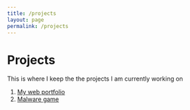 ```yaml
---
title: /projects
layout: page
permalink: /projects
---
```


# Projects 


This is where I keep the the projects I am currently working on

1. [My web portfolio](/projects/webportfolio.md)
2. [Malware game](/malwaregame.md)
